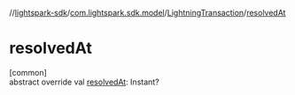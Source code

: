 //[lightspark-sdk](../../../index.md)/[com.lightspark.sdk.model](../index.md)/[LightningTransaction](index.md)/[resolvedAt](resolved-at.md)

# resolvedAt

[common]\
abstract override val [resolvedAt](resolved-at.md): Instant?
